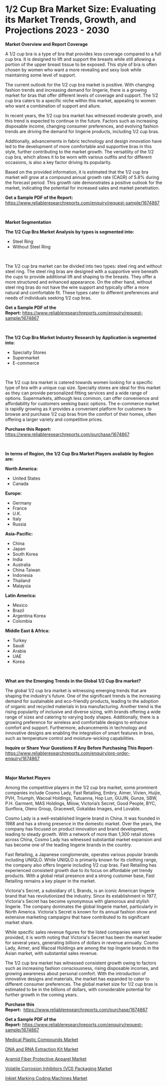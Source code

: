<p><h1>1/2 Cup Bra Market Size: Evaluating its Market Trends, Growth, and Projections 2023 - 2030</h1></p><p><strong>Market Overview and Report Coverage</strong></p>
<p><p>A 1/2 cup bra is a type of bra that provides less coverage compared to a full cup bra. It is designed to lift and support the breasts while still allowing a portion of the upper breast tissue to be exposed. This style of bra is often chosen by women who want a more revealing and sexy look while maintaining some level of support.</p><p>The current outlook for the 1/2 cup bra market is positive. With changing fashion trends and increasing demand for lingerie, there is a growing market for bras that offer different levels of coverage and support. The 1/2 cup bra caters to a specific niche within this market, appealing to women who want a combination of support and allure.</p><p>In recent years, the 1/2 cup bra market has witnessed moderate growth, and this trend is expected to continue in the future. Factors such as increasing disposable income, changing consumer preferences, and evolving fashion trends are driving the demand for lingerie products, including 1/2 cup bras.</p><p>Additionally, advancements in fabric technology and design innovation have led to the development of more comfortable and supportive bras in this style, further contributing to the market growth. The versatility of the 1/2 cup bra, which allows it to be worn with various outfits and for different occasions, is also a key factor driving its popularity.</p><p>Based on the provided information, it is estimated that the 1/2 cup bra market will grow at a compound annual growth rate (CAGR) of 5.8% during the forecast period. This growth rate demonstrates a positive outlook for the market, indicating the potential for increased sales and market penetration.</p></p>
<p><strong>Get a Sample PDF of the Report:</strong> <a href="https://www.reliableresearchreports.com/enquiry/request-sample/1674867">https://www.reliableresearchreports.com/enquiry/request-sample/1674867</a></p>
<p>&nbsp;</p>
<p><strong>Market Segmentation</strong></p>
<p><strong>The 1/2 Cup Bra Market Analysis by types is segmented into:</strong></p>
<p><ul><li>Steel Ring</li><li>Without Steel Ring</li></ul></p>
<p>&nbsp;</p>
<p><p>The 1/2 cup bra market can be divided into two types: steel ring and without steel ring. The steel ring bras are designed with a supportive wire beneath the cups to provide additional lift and shaping to the breasts. They offer a more structured and enhanced appearance. On the other hand, without steel ring bras do not have the wire support and typically offer a more natural and comfortable fit. These types cater to different preferences and needs of individuals seeking 1/2 cup bras.</p></p>
<p><strong>Get a Sample PDF of the Report:</strong>&nbsp;<a href="https://www.reliableresearchreports.com/enquiry/request-sample/1674867">https://www.reliableresearchreports.com/enquiry/request-sample/1674867</a></p>
<p>&nbsp;</p>
<p><strong>The 1/2 Cup Bra Market Industry Research by Application is segmented into:</strong></p>
<p><ul><li>Specialty Stores</li><li>Supermarket</li><li>E-commerce</li></ul></p>
<p>&nbsp;</p>
<p><p>The 1/2 cup bra market is catered towards women looking for a specific type of bra with a unique cup size. Specialty stores are ideal for this market as they can provide personalized fitting services and a wide range of options. Supermarkets, although less common, can offer convenience and affordability for customers seeking basic options. The e-commerce market is rapidly growing as it provides a convenient platform for customers to browse and purchase 1/2 cup bras from the comfort of their homes, often offering a larger variety and competitive prices.</p></p>
<p><strong>Purchase this Report:</strong>&nbsp; <a href="https://www.reliableresearchreports.com/purchase/1674867">https://www.reliableresearchreports.com/purchase/1674867</a></p>
<p>&nbsp;</p>
<p><strong>In terms of Region, the 1/2 Cup Bra Market Players available by Region are:</strong></p>
<p>
    <p> <strong> North America: </strong>
        <ul>
            <li>United States</li>
            <li>Canada</li>
        </ul>
        </p> 
    <p> <strong> Europe: </strong>
        <ul>
            <li>Germany</li>
            <li>France</li>
            <li>U.K.</li>
            <li>Italy</li>
            <li>Russia</li>
        </ul>
        </p> 
    <p> <strong> Asia-Pacific: </strong>
        <ul>
            <li>China</li>
            <li>Japan</li>
            <li>South Korea</li>
            <li>India</li>
            <li>Australia</li>
            <li>China Taiwan</li>
            <li>Indonesia</li>
            <li>Thailand</li>
            <li>Malaysia</li>
        </ul>
        </p> 
    <p> <strong> Latin America: </strong>
        <ul>
            <li>Mexico</li>
            <li>Brazil</li>
            <li>Argentina Korea</li>
            <li>Colombia</li>
        </ul>
        </p> 
    <p> <strong> Middle East & Africa: </strong>
        <ul>
            <li>Turkey</li>
            <li>Saudi</li>
            <li>Arabia</li>
            <li>UAE</li>
            <li>Korea</li>
        </ul>
    </p>
    </p>
<p>&nbsp;</p>
<p><strong>What are the Emerging Trends in the Global 1/2 Cup Bra market?</strong></p>
<p><p>The global 1/2 cup bra market is witnessing emerging trends that are shaping the industry's future. One of the significant trends is the increasing demand for sustainable and eco-friendly products, leading to the adoption of organic and recycled materials in bra manufacturing. Another trend is the rising popularity of inclusive and diverse sizing, with brands offering a wide range of sizes and catering to varying body shapes. Additionally, there is a growing preference for wireless and comfortable designs to enhance comfort and support. Furthermore, advancements in technology and innovative designs are enabling the integration of smart features in bras, such as temperature control and moisture-wicking capabilities.</p></p>
<p><strong>Inquire or Share Your Questions If Any Before Purchasing This Report</strong>- <a href="https://www.reliableresearchreports.com/enquiry/pre-order-enquiry/1674867">https://www.reliableresearchreports.com/enquiry/pre-order-enquiry/1674867</a></p>
<p>&nbsp;</p>
<p><strong>Major Market Players</strong></p>
<p><p>Among the competitive players in the 1/2 cup bra market, some prominent companies include Cosmo Lady, Fast Retailing, Embry, Aimer, Vivien, Huijie, PVH, Triumph, Wacoal Holdings, Tutuanna, Hop Lun, GUJIN, Gunze, SBW, P.H. Garment, MAS Holdings, Miiow, Victoria’s Secret, Good People, BYC, Sunflora, Oleno Group, Gracewell, Gokaldas Images, and Lovable.</p><p>Cosmo Lady is a well-established lingerie brand in China. It was founded in 1988 and has a strong presence in the domestic market. Over the years, the company has focused on product innovation and brand development, leading to steady growth. With a network of more than 1,300 retail stores across China, Cosmo Lady has witnessed substantial market expansion and has become one of the leading lingerie brands in the country.</p><p>Fast Retailing, a Japanese conglomerate, operates various popular brands including UNIQLO. While UNIQLO is primarily known for its clothing range, the company also offers lingerie including 1/2 cup bras. Fast Retailing has experienced consistent growth due to its focus on affordable yet trendy products. With a global retail presence and a strong customer base, Fast Retailing remains a key player in the market.</p><p>Victoria's Secret, a subsidiary of L Brands, is an iconic American lingerie brand that has revolutionized the industry. Since its establishment in 1977, Victoria's Secret has become synonymous with glamorous and stylish lingerie. The company dominates the global lingerie market, particularly in North America. Victoria's Secret is known for its annual fashion show and extensive marketing campaigns that have contributed to its significant market share.</p><p>While specific sales revenue figures for the listed companies were not provided, it is worth noting that Victoria's Secret has been the market leader for several years, generating billions of dollars in revenue annually. Cosmo Lady, Aimer, and Wacoal Holdings are among the top lingerie brands in the Asian market, with substantial sales revenue.</p><p>The 1/2 cup bra market has witnessed consistent growth owing to factors such as increasing fashion consciousness, rising disposable incomes, and growing awareness about personal comfort. With the introduction of innovative designs and materials, the market has expanded to cater to different consumer preferences. The global market size for 1/2 cup bras is estimated to be in the billions of dollars, with considerable potential for further growth in the coming years.</p></p>
<p><strong>Purchase this Report:</strong>&nbsp;&nbsp;<a href="https://www.reliableresearchreports.com/purchase/1674867">https://www.reliableresearchreports.com/purchase/1674867</a></p>
<p></p>
<p><strong>Get a Sample PDF of the Report:</strong>&nbsp;<a href="https://www.reliableresearchreports.com/enquiry/request-sample/1674867">https://www.reliableresearchreports.com/enquiry/request-sample/1674867</a></p>
<p><p><a href="https://www.linkedin.com/pulse/medical-plastic-compounds-market-research-report-unlocks-4srvc/">Medical Plastic Compounds Market</a></p><p><a href="https://www.linkedin.com/pulse/dna-rna-extraction-kit-market-research-report-provides-3euzc/">DNA and RNA Extraction Kit Market</a></p><p><a href="https://medium.com/@laurenglover76/aramid-fiber-protective-apparel-market-trends-and-market-analysis-forecasted-for-period-2023-2030-054d5f62a758">Aramid Fiber Protective Apparel Market</a></p><p><a href="https://github.com/dzharov81/Market-Research-Report-List-1/blob/main/volatile-corrosion-inhibitors-vci-packaging-market.md">Volatile Corrosion Inhibitors (VCI) Packaging Market</a></p><p><a href="https://medium.com/@bernadetteball666/inkjet-marking-coding-machines-market-analysis-its-cagr-market-segmentation-and-global-industry-27243b6911dc">Inkjet Marking Coding Machines Market</a></p></p>